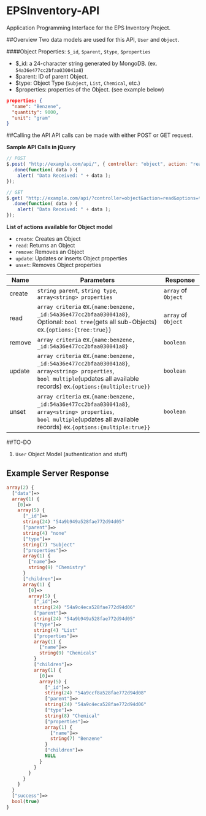 EPSInventory-API
================
Application Programming Interface for the EPS Inventory Project.

##Overview
Two data models are used for this API, `User` and `Object`.

####Object
Properties: `$_id`, `$parent`, `$type`, `$properties`
* $_id: a 24-character string generated by MongoDB. (ex. `54a36e477cc2bfaa030041a8`)
* $parent: ID of parent Object.
* $type: Object Type (`Subject`, `List`, `Chemical`, etc.)
* $properties: properties of the Object. (see example below)
```json
properties: {
  "name": "Benzene",
  "quantity": 9000,
  "unit": "gram"
}
```

##Calling the API
API calls can be made with either POST or GET request.

**Sample API Calls in jQuery**
```javascript
// POST
$.post( "http://example.com/api/", { controller: "object", action: "read", options: {tree:true} })
  .done(function( data ) {
    alert( "Data Received: " + data );
});

// GET
$.get( "http://example.com/api/?controller=object&action=read&options=tree" })
  .done(function( data ) {
    alert( "Data Received: " + data );
});
```

**List of actions available for Object model**

* `create`: Creates an Object
* `read`: Returns an Object
* `remove`: Removes an Object
* `update`: Updates or inserts Object properties
* `unset`: Removes Object properties

Name | Parameters | Response
---- | ---------- | --------
create | `string parent`, `string type`, `array<string> properties` | `array` of `Object`
read | `array criteria` ex.`{name:benzene, _id:54a36e477cc2bfaa030041a8}`,<br>Optional: `bool tree`(gets all sub-Objects) ex.`{options:{tree:true}}` | `array` of `Object`
remove | `array criteria` ex.`{name:benzene, _id:54a36e477cc2bfaa030041a8}` | `boolean`
update | `array criteria` ex.`{name:benzene, _id:54a36e477cc2bfaa030041a8}`,<br>`array<string> properties`,<br>`bool multiple`(updates all available records) ex.`{options:{multiple:true}}`| `boolean`
unset | `array criteria` ex.`{name:benzene, _id:54a36e477cc2bfaa030041a8}`,<br>`array<string> properties`,<br>`bool multiple`(updates all available records) ex.`{options:{multiple:true}}`| `boolean`

##TO-DO
1. `User` Object Model (authentication and stuff)
 
## Example Server Response
```php
array(2) {
  ["data"]=>
  array(1) {
    [0]=>
    array(5) {
      ["_id"]=>
      string(24) "54a9b949a528fae772d94d05"
      ["parent"]=>
      string(4) "none"
      ["type"]=>
      string(7) "Subject"
      ["properties"]=>
      array(1) {
        ["name"]=>
        string(9) "Chemistry"
      }
      ["children"]=>
      array(1) {
        [0]=>
        array(5) {
          ["_id"]=>
          string(24) "54a9c4eca528fae772d94d06"
          ["parent"]=>
          string(24) "54a9b949a528fae772d94d05"
          ["type"]=>
          string(4) "List"
          ["properties"]=>
          array(1) {
            ["name"]=>
            string(9) "Chemicals"
          }
          ["children"]=>
          array(1) {
            [0]=>
            array(5) {
              ["_id"]=>
              string(24) "54a9ccf8a528fae772d94d08"
              ["parent"]=>
              string(24) "54a9c4eca528fae772d94d06"
              ["type"]=>
              string(8) "Chemical"
              ["properties"]=>
              array(1) {
                ["name"]=>
                string(7) "Benzene"
              }
              ["children"]=>
              NULL
            }
          }
        }
      }
    }
  }
  ["success"]=>
  bool(true)
}
```
